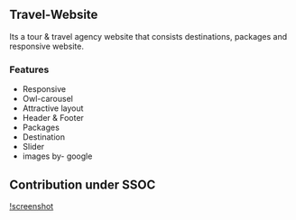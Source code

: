 ## Travel-Website
Its a tour & travel agency website that consists destinations, packages and responsive website.

### Features 
- Responsive
- Owl-carousel 
- Attractive layout
- Header & Footer
- Packages 
- Destination
- Slider
- images by- google 

## Contribution under SSOC

[!screenshot](screenshot.png)